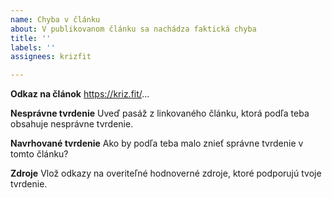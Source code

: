 ```yaml
---
name: Chyba v článku
about: V publikovanom článku sa nachádza faktická chyba
title: ''
labels: ''
assignees: krizfit

---
```


**Odkaz na článok**
https://kriz.fit/...

**Nesprávne tvrdenie**
Uveď pasáž z linkovaného článku, ktorá podľa teba obsahuje nesprávne tvrdenie.

**Navrhované tvrdenie**
Ako by podľa teba malo znieť správne tvrdenie v tomto článku?

**Zdroje**
Vlož odkazy na overiteľné hodnoverné zdroje, ktoré podporujú tvoje tvrdenie.
